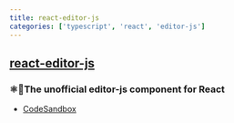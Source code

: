 ```yaml
---
title: react-editor-js
categories: ['typescript', 'react', 'editor-js']
---
```

## [react-editor-js](https://github.com/Jungwoo-An/react-editor-js)

### ⚛️📝The unofficial editor-js component for React


- [CodeSandbox](https://codesandbox.io/s/react-editor-js-v2-34bfl)
